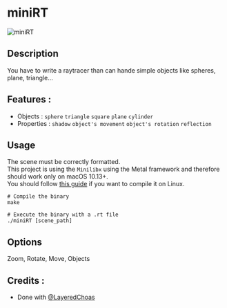 # miniRT

![miniRT](https://i.imgur.com/qwdUw0c.png)

## Description

You have to write a raytracer than can hande simple objects like spheres, plane, triangle...


## Features :
* Objects : ``sphere`` ``triangle`` ``square`` ``plane`` ``cylinder``
* Properties : ``shadow`` ``object's movement`` ``object's rotation`` ``reflection``

## Usage

The scene must be correctly formatted.<br>
This project is using the ``Minilibx`` using the Metal framework and therefore should work only on macOS 10.13+.<br>
You should follow [this guide](https://github.com/ilkou/minilibx) if you want to compile it on Linux.

```shell
# Compile the binary
make

# Execute the binary with a .rt file
./miniRT [scene_path]
```
## Options
Zoom, 
Rotate,
Move, Objects

## Credits :

* Done with [@LayeredChoas](https://github.com/LayeredChoas)
